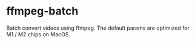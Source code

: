 # ffmpeg-batch
Batch convert videos using ffmpeg. The default params are optimized for M1 / M2 chips on MacOS.

